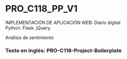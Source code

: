 # PRO_C118_PP_V1
IMPLEMENTACIÓN DE APLICACIÓN WEB: Diario digital  
Python. Flask. jQuery.  
  
Análisis de sentimiento  
  
### Texto en inglés: PRO-C118-Project-Boilerplate
